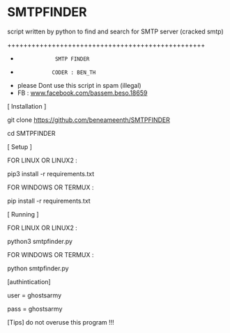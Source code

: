 # SMTPFINDER
script written by python to find and search for SMTP server (cracked smtp)

 +++++++++++++++++++++++++++++++++++++++++++++++++
 +                 SMTP FINDER                   
 +                CODER : BEN_TH                             
 + please Dont use this script in spam (illegal) 
 +    FB : www.facebook.com/bassem.beso.18659    

[ Installation ]

git clone https://github.com/beneameenth/SMTPFINDER

cd SMTPFINDER

[ Setup ]


FOR LINUX OR LINUX2 : 

pip3 install -r requirements.txt

FOR WINDOWS OR TERMUX : 

pip install -r requirements.txt

[ Running ]

FOR LINUX OR LINUX2 : 

python3 smtpfinder.py

FOR WINDOWS OR TERMUX : 

python smtpfinder.py


[authintication]

user = ghostsarmy

pass = ghostsarmy

[Tips] do not overuse this program !!!

